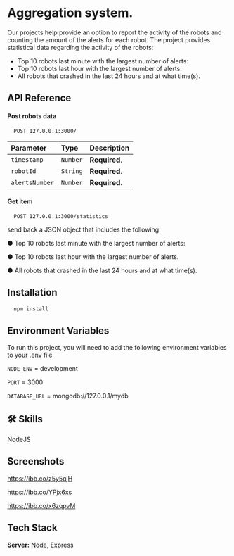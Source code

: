 
# Aggregation system.

Our projects help provide an option to report the activity
of the robots and counting the amount of the alerts for each robot.
The project provides statistical data regarding the activity of the robots: 
* Top 10 robots last minute with the largest number of alerts:
* Top 10 robots last hour with the largest number of alerts.
* All robots that crashed in the last 24 hours and at what time(s).

## API Reference

#### Post robots data

```http
  POST 127.0.0.1:3000/
```

| Parameter      | Type     | Description   |
| :------------- | :------- | :------------ |
| `timestamp`    | `Number` | **Required**. |
| `robotId`      | `String` | **Required**. |
| `alertsNumber` | `Number` | **Required**. |

#### Get item

```http
  POST 127.0.0.1:3000/statistics
```
send back a JSON object that includes the following:

● Top 10 robots last minute with the largest number of alerts:

● Top 10 robots last hour with the largest number of alerts.

● All robots that crashed in the last 24 hours and at what time(s).

## Installation

```bash
  npm install 
```


## Environment Variables

To run this project, you will need to add the following environment variables to your .env file

`NODE_ENV` = development

`PORT` = 3000

`DATABASE_URL` = mongodb://127.0.0.1/mydb


## 🛠 Skills
NodeJS


## Screenshots

https://ibb.co/z5y5qjH

https://ibb.co/YPjx6xs

https://ibb.co/x6zqpvM


## Tech Stack

**Server:** Node, Express


